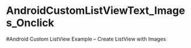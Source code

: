 # AndroidCustomListViewText_Images_Onclick
#Android Custom ListView Example – Create ListView with Images



